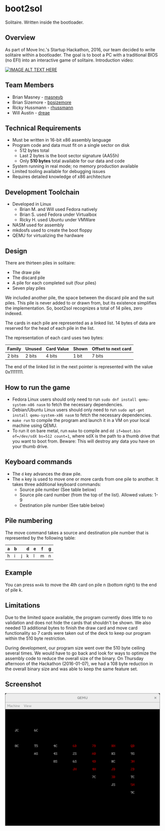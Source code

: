 # boot2sol

Solitaire. Written inside the bootloader.

## Overview
As part of Move Inc.'s Startup Hackathon, 2016, our team decided to write
solitaire within a bootloader. The goal is to boot a PC with a traditional BIOS
(no EFI) into an interactive game of solitaire. Introduction video:

[![IMAGE ALT TEXT HERE](http://img.youtube.com/vi/3hT80P14Tz8/0.jpg)](http://www.youtube.com/watch?v=3hT80P14Tz8)

## Team Members
* Brian Masney - [masneyb](https://github.com/masneyb)
* Brian Sizemore - [bpsizemore](https://github.com/bpsizemore)
* Ricky Hussmann - [rhussmann](https://github.com/rhussmann)
* Will Austin - [dreae](https://github.com/dreae)

## Technical Requirements
* Must be written in 16-bit x86 assembly language
* Program code and data must fit on a single sector on disk
  * 512 bytes total
  * Last 2 bytes is the boot sector signature (AA55h)
  * Only **510 bytes** total available for our data and code
* System running in real mode; no memory production available
* Limited tooling available for debugging issues
* Requires detailed knowledge of x86 architecture

## Development Toolchain
* Developed in Linux
  * Brian M. and Will used Fedora natively
  * Brian S. used Fedora under Virtualbox
  * Ricky H. used Ubuntu under VMWare
* NASM used for assembly
* mkdosfs used to create the boot floppy
* QEMU for virtualizing the hardware


## Design
There are thirteen piles in solitaire:
* The draw pile
* The discard pile
* A pile for each completed suit (four piles)
* Seven play piles

We included another pile, the space between the discard pile and the suit piles.
This pile is never added to or drawn from, but its existence simplifies the
implementation. So, boot2sol recognizes a total of 14 piles, zero indexed.

The cards in each pile are represented as a linked list. 14 bytes of data are
reserved for the head of each pile in the list.

The representation of each card uses two bytes:

Family | Unused | Card Value | Shown | Offset to next card
-------|--------|------------|-------|-----
2 bits | 2 bits | 4 bits     | 1 bit | 7 bits

The end of the linked list in the next pointer is represented with the value
0x1111111.


## How to run the game

* Fedora Linux users should only need to run `sudo dnf install qemu-system-x86 nasm`
  to fetch the necessary dependencies.
* Debian/Ubuntu Linux users should only need to run `sudo apt-get install qemu-system-x86 nasm`
  to fetch the necessary dependencies.
* `make run` to compile the program and launch it in a VM on your local machine using QEMU.
* To run it on bare metal, run `make` to compile and `dd if=boot.bin of=/dev/sdX bs=512 count=1`,
  where sdX is the path to a thumb drive that you want to boot from. Beware: This will
  destroy any data you have on your thumb drive.


## Keyboard commands
* The `d` key advances the draw pile.
* The `m` key is used to move one or more cards from one pile to another. It takes three additional keyboard commands:
  * Source pile number (See table below)
  * Source pile card number (from the top of the list). Allowed values: 1-9
  * Destination pile number (See table below)


## Pile numbering

The move command takes a source and destination pile number that is represented
by the following table:

 a | b |   | d | e | f | g
---|---|---|---|---|---|---
 h | i | j | k | l | m | n


## Example

You can press `mn4k` to move the 4th card on pile n (bottom right) to the end of pile k.


## Limitations

Due to the limited space available, the program currently does little to no validation and
does not hide the cards that shouldn't be shown. We also needed 13 additional bytes to
finish the draw card and move card functionality so 7 cards were taken out of the deck
to keep our program within the 510 byte restriction.

During development, our program size went over the 510 byte ceiling several times. We would
have to go back and look for ways to optimize the assembly code to reduce the overall size
of the binary. On Thursday afternoon of the Hackathon (2016-01-07), we had a 108 byte
reduction in the overall binary size and was able to keep the same feature set.

## Screenshot

![boot2sol initial page](images/boot2sol-initial-startup.png "boot2sol initial page")

